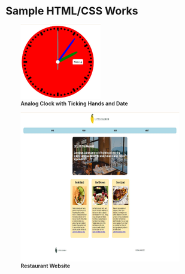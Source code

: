 <h1>Sample HTML/CSS Works</h1>
<figure>
  <img src="Analog Clock.jpg" height="200">
  <figcaption style="font-weight:600;">Analog Clock with Ticking Hands and Date</figcaption>
</figure>
<figure></figure>
<p></p>
<figure>
  <img src="Restaurant.jpg" height="400">
  <figcaption><span style="font-weight:600;">Restaurant Website</span></figcaption>
</figure>
<figure></figure>
